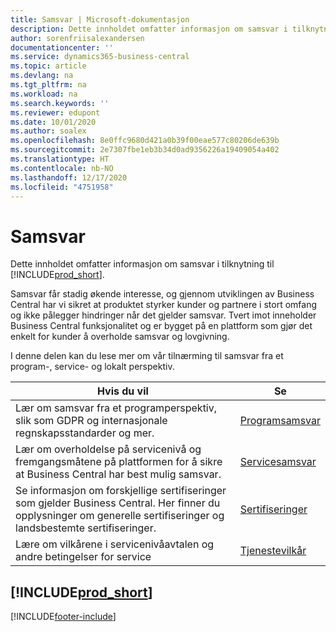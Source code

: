 ```yaml
---
title: Samsvar | Microsoft-dokumentasjon
description: Dette innholdet omfatter informasjon om samsvar i tilknytning til Business Central.
author: sorenfriisalexandersen
documentationcenter: ''
ms.service: dynamics365-business-central
ms.topic: article
ms.devlang: na
ms.tgt_pltfrm: na
ms.workload: na
ms.search.keywords: ''
ms.reviewer: edupont
ms.date: 10/01/2020
ms.author: soalex
ms.openlocfilehash: 8e0ffc9680d421a0b39f00eae577c80206de639b
ms.sourcegitcommit: 2e7307fbe1eb3b34d0ad9356226a19409054a402
ms.translationtype: HT
ms.contentlocale: nb-NO
ms.lasthandoff: 12/17/2020
ms.locfileid: "4751958"
---
```

# <a name="compliance"></a>Samsvar

Dette innholdet omfatter informasjon om samsvar i tilknytning til [!INCLUDE[prod_short](../includes/prod_short.md)].  

Samsvar får stadig økende interesse, og gjennom utviklingen av Business Central har vi sikret at produktet styrker kunder og partnere i stort omfang og ikke pålegger hindringer når det gjelder samsvar. Tvert imot inneholder Business Central funksjonalitet og er bygget på en plattform som gjør det enkelt for kunder å overholde samsvar og lovgivning.

I denne delen kan du lese mer om vår tilnærming til samsvar fra et program-, service- og lokalt perspektiv.

|**Hvis du vil**|**Se**|  
|------------|-------------|  
|Lær om samsvar fra et programperspektiv, slik som GDPR og internasjonale regnskapsstandarder og mer.|[Programsamsvar](compliance-application-compliance.md)|  
|Lær om overholdelse på servicenivå og fremgangsmåtene på plattformen for å sikre at Business Central har best mulig samsvar.|[Servicesamsvar](compliance-service-compliance.md)|  
|Se informasjon om forskjellige sertifiseringer som gjelder Business Central. Her finner du opplysninger om generelle sertifiseringer og landsbestemte sertifiseringer.|[Sertifiseringer](compliance-certifications.md)|  
|Lære om vilkårene i servicenivåavtalen og andre betingelser for service|[Tjenestevilkår](compliance-service-compliance.md#service-terms)|  

## [!INCLUDE[prod_short](../includes/free_trial_md.md)]  


[!INCLUDE[footer-include](../includes/footer-banner.md)]